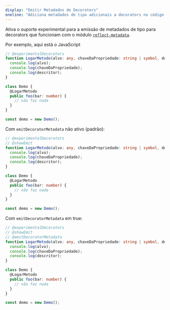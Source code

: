 ```yaml
---
display: "Emitir Metadados de Decorators"
oneline: "Adiciona metadados de tipo adicionais a decorators no código emitido"
---
```


Ativa o suporte experimental para a emissão de metadados de tipo para decorators que funcionam com o módulo [`reflect-metadata`](https://www.npmjs.com/package/reflect-metadata).

Por exemplo, aqui está o JavaScript

```ts twoslash
// @experimentalDecorators
function LogarMetodo(alvo: any, chaveDaPropriedade: string | symbol, descritor: PropertyDescriptor) {
  console.log(alvo);
  console.log(chaveDaPropriedade);
  console.log(descritor);
}

class Demo {
  @LogarMetodo
  public foo(bar: number) {
    // não faz nada
  }
}

const demo = new Demo();
```

Com `emitDecoratorMetadata` não ativo (padrão):

```ts twoslash
// @experimentalDecorators
// @showEmit
function LogarMetodo(alvo: any, chaveDaPropriedade: string | symbol, descritor: PropertyDescriptor) {
  console.log(alvo);
  console.log(chaveDaPropriedade);
  console.log(descritor);
}

class Demo {
  @LogarMetodo
  public foo(bar: number) {
    // não faz nada
  }
}

const demo = new Demo();
```

Com `emitDecoratorMetadata` em true:

```ts twoslash
// @experimentalDecorators
// @showEmit
// @emitDecoratorMetadata
function LogarMetodo(alvo: any, chaveDaPropriedade: string | symbol, descritor: PropertyDescriptor) {
  console.log(alvo);
  console.log(chaveDaPropriedade);
  console.log(descritor);
}

class Demo {
  @LogarMetodo
  public foo(bar: number) {
    // não faz nada
  }
}

const demo = new Demo();
```
